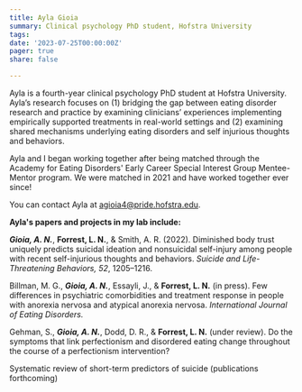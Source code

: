 ```yaml
---
title: Ayla Gioia
summary: Clinical psychology PhD student, Hofstra University
tags: 
date: '2023-07-25T00:00:00Z'
pager: true
share: false

---
```


Ayla is a fourth-year clinical psychology PhD student at Hofstra University. Ayla’s research focuses on (1) bridging the gap between eating disorder research and practice by examining clinicians’ experiences implementing empirically supported treatments in real-world settings and (2) examining shared mechanisms underlying eating disorders and self injurious thoughts and behaviors. 

Ayla and I began working together after being matched through the Academy for Eating Disorders' Early Career Special Interest Group Mentee-Mentor program. We were matched in 2021 and have worked together ever since!

You can contact Ayla at agioia4@pride.hofstra.edu. 

**Ayla's papers and projects in my lab include:**

***Gioia, A. N.***, **Forrest, L. N.**, & Smith, A. R. (2022). Diminished body trust uniquely predicts suicidal ideation and nonsuicidal self-injury among people with recent self-injurious thoughts and behaviors. *Suicide and Life-Threatening Behaviors, 52*, 1205–1216. 

Billman, M. G., ***Gioia, A. N.***, Essayli, J., & **Forrest, L. N.** (in press). Few differences in psychiatric comorbidities and treatment response in people with anorexia nervosa and atypical anorexia nervosa. *International Journal of Eating Disorders.*

Gehman, S., ***Gioia, A. N.***, Dodd, D. R., & **Forrest, L. N.** (under review). Do the symptoms that link perfectionism and disordered eating change throughout the course of a perfectionism intervention?

Systematic review of short-term predictors of suicide (publications forthcoming)